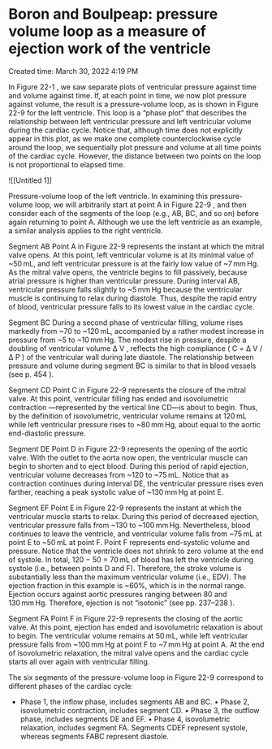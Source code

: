 # Boron and Boulpeap: pressure volume loop as a measure of ejection work of the ventricle

Created time: March 30, 2022 4:19 PM

In Figure 22-1 , we saw separate plots of ventricular pressure against time and volume against time. If, at each point in time, we now plot pressure against volume, the result is a pressure-volume loop, as is shown in Figure 22-9 for the left ventricle. This loop is a “phase plot” that describes the relationship between left ventricular pressure and left ventricular volume during the cardiac cycle. Notice that, although time does not explicitly appear in this plot, as we make one complete counterclockwise cycle around the loop, we sequentially plot pressure and volume at all time points of the cardiac cycle. However, the distance between two points on the loop is not proportional to elapsed time.

![[Untitled 1]]

Pressure-volume loop of the left ventricle.
In examining this pressure-volume loop, we will arbitrarily start at point A in Figure 22-9 , and then consider each of the segments of the loop (e.g., AB, BC, and so on) before again returning to point A. Although we use the left ventricle as an example, a similar analysis applies to the right ventricle.

Segment AB
Point A in Figure 22-9 represents the instant at which the mitral valve opens. At this point, left ventricular volume is at its minimal value of ~50 mL, and left ventricular pressure is at the fairly low value of ~7 mm Hg. As the mitral valve opens, the ventricle begins to fill passively, because atrial pressure is higher than ventricular pressure. During interval AB, ventricular pressure falls slightly to ~5 mm Hg because the ventricular muscle is continuing to relax during diastole. Thus, despite the rapid entry of blood, ventricular pressure falls to its lowest value in the cardiac cycle.

Segment BC
During a second phase of ventricular filling, volume rises markedly from ~70 to ~120 mL, accompanied by a rather modest increase in pressure from ~5 to ~10 mm Hg. The modest rise in pressure, despite a doubling of ventricular volume Δ V , reflects the high compliance ( C = Δ V /Δ P ) of the ventricular wall during late diastole. The relationship between pressure and volume during segment BC is similar to that in blood vessels (see p. 454 ).

Segment CD
Point C in Figure 22-9 represents the closure of the mitral valve. At this point, ventricular filling has ended and isovolumetric contraction —represented by the vertical line CD—is about to begin. Thus, by the definition of isovolumetric, ventricular volume remains at 120 mL while left ventricular pressure rises to ~80 mm Hg, about equal to the aortic end-diastolic pressure.

Segment DE
Point D in Figure 22-9 represents the opening of the aortic valve. With the outlet to the aorta now open, the ventricular muscle can begin to shorten and to eject blood. During this period of rapid ejection, ventricular volume decreases from ~120 to ~75 mL. Notice that as contraction continues during interval DE, the ventricular pressure rises even farther, reaching a peak systolic value of ~130 mm Hg at point E.

Segment EF
Point E in Figure 22-9 represents the instant at which the ventricular muscle starts to relax. During this period of decreased ejection, ventricular pressure falls from ~130 to ~100 mm Hg. Nevertheless, blood continues to leave the ventricle, and ventricular volume falls from ~75 mL at point E to ~50 mL at point F. Point F represents end-systolic volume and pressure. Notice that the ventricle does not shrink to zero volume at the end of systole. In total, 120 − 50 = 70 mL of blood has left the ventricle during systole (i.e., between points D and F). Therefore, the stroke volume is substantially less than the maximum ventricular volume (i.e., EDV). The ejection fraction in this example is ~60%, which is in the normal range. Ejection occurs against aortic pressures ranging between 80 and 130 mm Hg. Therefore, ejection is not “isotonic” (see pp. 237–238 ).

Segment FA
Point F in Figure 22-9 represents the closing of the aortic valve. At this point, ejection has ended and isovolumetric relaxation is about to begin. The ventricular volume remains at 50 mL, while left ventricular pressure falls from ~100 mm Hg at point F to ~7 mm Hg at point A. At the end of isovolumetric relaxation, the mitral valve opens and the cardiac cycle starts all over again with ventricular filling.

The six segments of the pressure-volume loop in Figure 22-9 correspond to different phases of the cardiac cycle:

- Phase 1, the inflow phase, includes segments AB and BC.
• Phase 2, isovolumetric contraction, includes segment CD.
• Phase 3, the outflow phase, includes segments DE and EF.
• Phase 4, isovolumetric relaxation, includes segment FA.
Segments CDEF represent systole, whereas segments FABC represent diastole.